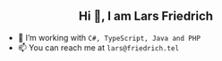 <center> <h2>Hi 👋, I am Lars Friedrich</h2> </center>

- 🌱 I’m working with `C#, TypeScript, Java and PHP`
- 📫 You can reach me at `lars@friedrich.tel`

<!--
**larsdekr/larsdekr** is a ✨ _special_ ✨ repository because its `README.md` (this file) appears on your GitHub profile.

### Hi there, I'm Lars 👋
### 📫 You can reach me at lars@friedrich.tel
### 🌱 I’m working with C#, TypeScript, Java and PHP

Here are some ideas to get you started:

- 🔭 I’m currently working on ...
- 🌱 I’m currently learning ...
- 👯 I’m looking to collaborate on ...
- 🤔 I’m looking for help with ...
- 💬 Ask me about ...
- 📫 How to reach me: ...
- 😄 Pronouns: ...
- ⚡ Fun fact: ...
-->
